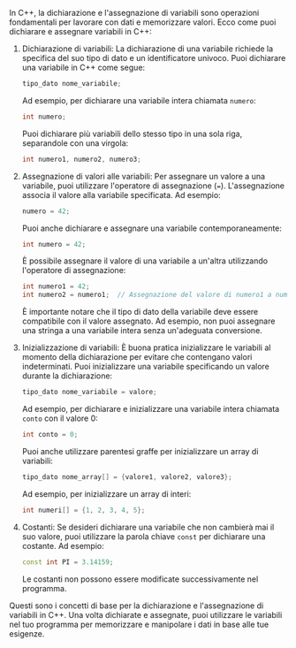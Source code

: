 In C++, la dichiarazione e l'assegnazione di variabili sono operazioni fondamentali per lavorare con dati e memorizzare valori. Ecco come puoi dichiarare e assegnare variabili in C++:

1. Dichiarazione di variabili:
   La dichiarazione di una variabile richiede la specifica del suo tipo di dato e un identificatore univoco. Puoi dichiarare una variabile in C++ come segue:

   ```cpp
   tipo_dato nome_variabile;
   ```

   Ad esempio, per dichiarare una variabile intera chiamata `numero`:

   ```cpp
   int numero;
   ```

   Puoi dichiarare più variabili dello stesso tipo in una sola riga, separandole con una virgola:

   ```cpp
   int numero1, numero2, numero3;
   ```

2. Assegnazione di valori alle variabili:
   Per assegnare un valore a una variabile, puoi utilizzare l'operatore di assegnazione (`=`). L'assegnazione associa il valore alla variabile specificata. Ad esempio:

   ```cpp
   numero = 42;
   ```

   Puoi anche dichiarare e assegnare una variabile contemporaneamente:

   ```cpp
   int numero = 42;
   ```

   È possibile assegnare il valore di una variabile a un'altra utilizzando l'operatore di assegnazione:

   ```cpp
   int numero1 = 42;
   int numero2 = numero1;  // Assegnazione del valore di numero1 a numero2
   ```

   È importante notare che il tipo di dato della variabile deve essere compatibile con il valore assegnato. Ad esempio, non puoi assegnare una stringa a una variabile intera senza un'adeguata conversione.

3. Inizializzazione di variabili:
   È buona pratica inizializzare le variabili al momento della dichiarazione per evitare che contengano valori indeterminati. Puoi inizializzare una variabile specificando un valore durante la dichiarazione:

   ```cpp
   tipo_dato nome_variabile = valore;
   ```

   Ad esempio, per dichiarare e inizializzare una variabile intera chiamata `conto` con il valore 0:

   ```cpp
   int conto = 0;
   ```

   Puoi anche utilizzare parentesi graffe per inizializzare un array di variabili:

   ```cpp
   tipo_dato nome_array[] = {valore1, valore2, valore3};
   ```

   Ad esempio, per inizializzare un array di interi:

   ```cpp
   int numeri[] = {1, 2, 3, 4, 5};
   ```

4. Costanti:
   Se desideri dichiarare una variabile che non cambierà mai il suo valore, puoi utilizzare la parola chiave `const` per dichiarare una costante. Ad esempio:

   ```cpp
   const int PI = 3.14159;
   ```

   Le costanti non possono essere modificate successivamente nel programma.

Questi sono i concetti di base per la dichiarazione e l'assegnazione di variabili in C++. Una volta dichiarate e assegnate, puoi utilizzare le variabili nel tuo programma per memorizzare e manipolare i dati in base alle tue esigenze.